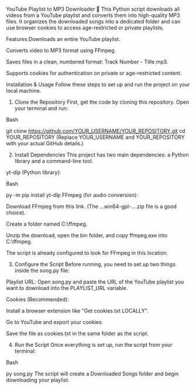 YouTube Playlist to MP3 Downloader 🎵
This Python script downloads all videos from a YouTube playlist and converts them into high-quality MP3 files. It organizes the downloaded songs into a dedicated folder and can use browser cookies to access age-restricted or private playlists.

Features
Downloads an entire YouTube playlist.

Converts video to MP3 format using FFmpeg.

Saves files in a clean, numbered format: Track Number - Title.mp3.

Supports cookies for authentication on private or age-restricted content.

Installation & Usage
Follow these steps to set up and run the project on your local machine.

1. Clone the Repository
First, get the code by cloning this repository. Open your terminal and run:

Bash

git clone https://github.com/YOUR_USERNAME/YOUR_REPOSITORY.git
cd YOUR_REPOSITORY
(Replace YOUR_USERNAME and YOUR_REPOSITORY with your actual GitHub details.)

2. Install Dependencies
This project has two main dependencies: a Python library and a command-line tool.

yt-dlp (Python library):

Bash

py -m pip install yt-dlp
FFmpeg (for audio conversion):

Download FFmpeg from this link. (The ...win64-gpl-....zip file is a good choice).

Create a folder named C:\ffmpeg.

Unzip the download, open the bin folder, and copy ffmpeg.exe into C:\ffmpeg.

The script is already configured to look for FFmpeg in this location.

3. Configure the Script
Before running, you need to set up two things inside the song.py file:

Playlist URL: Open song.py and paste the URL of the YouTube playlist you want to download into the PLAYLIST_URL variable.

Cookies (Recommended):

Install a browser extension like "Get cookies.txt LOCALLY".

Go to YouTube and export your cookies.

Save the file as cookies.txt in the same folder as the script.

4. Run the Script
Once everything is set up, run the script from your terminal:

Bash

py song.py
The script will create a Downloaded Songs folder and begin downloading your playlist.
